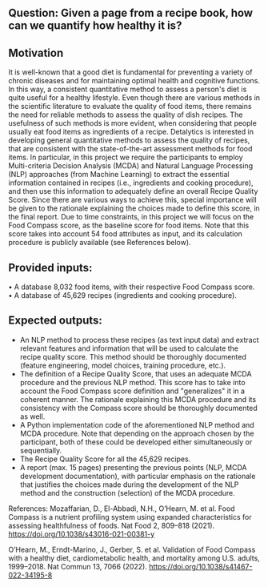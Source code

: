 ## Question: Given a page from a recipe book, how can we quantify how healthy it is?

## Motivation
It is well-known that a good diet is fundamental for preventing a variety of chronic diseases and for maintaining optimal health and cognitive functions. In this way, a consistent quantitative method to assess a person's diet is quite useful for a healthy lifestyle.
Even though there are various methods in the scientific literature to evaluate the quality of food items, there remains the need for reliable methods to assess the quality of dish recipes. The usefulness of such methods is more evident, when considering that people usually eat food items as ingredients of a recipe.
Detalytics is interested in developing general quantitative methods to assess the quality of recipes, that are consistent with the state-of-the-art assessment methods for food items.
In particular, in this project we require the participants to employ Multi-criteria Decision Analysis (MCDA) and Natural Language Processing (NLP) approaches (from Machine Learning) to extract the essential information contained in recipes (i.e., ingredients and cooking procedure), and then use this information to adequately define an overall Recipe Quality Score.
Since there are various ways to achieve this, special importance will be given to the rationale explaining the choices made to define this score, in the final report.
Due to time constraints, in this project we will focus on the Food Compass score, as the baseline score for food items. Note that this score takes into account 54 food attributes as input, and its calculation procedure is publicly available (see References below).

## Provided inputs:
• A database 8,032 food items, with their respective Food Compass score.
• A database of 45,629 recipes (ingredients and cooking procedure).

## Expected outputs:
- An NLP method to process these recipes (as text input data) and extract relevant features and information that will be used to calculate the recipe quality score. This method should be thoroughly documented (feature engineering, model choices, training procedure, etc.).
- The definition of a Recipe Quality Score, that uses an adequate MCDA procedure and the previous NLP method. This score has to take into account the Food Compass score definition and "generalizes" it in a coherent manner. The rationale explaining this MCDA procedure and its consistency with the Compass score should be thoroughly documented as well.
- A Python implementation code of the aforementioned NLP method and MCDA procedure. Note that depending on the approach chosen by the participant, both of these could be developed either simultaneously or sequentially.
- The Recipe Quality Score for all the 45,629 recipes.
- A report (max. 15 pages) presenting the previous points (NLP, MCDA development documentation), with particular emphasis on the rationale that justifies the choices made during the development of the NLP method and the construction (selection) of the MCDA procedure.

References:
Mozaffarian, D., El-Abbadi, N.H., O’Hearn, M. et al. Food Compass is a nutrient profiling system using expanded characteristics for assessing healthfulness of foods. Nat Food 2, 809–818 (2021). https://doi.org/10.1038/s43016-021-00381-y

O’Hearn, M., Erndt-Marino, J., Gerber, S. et al. Validation of Food Compass with a healthy diet, cardiometabolic health, and mortality among U.S. adults, 1999–2018. Nat Commun 13, 7066 (2022). https://doi.org/10.1038/s41467-022-34195-8

